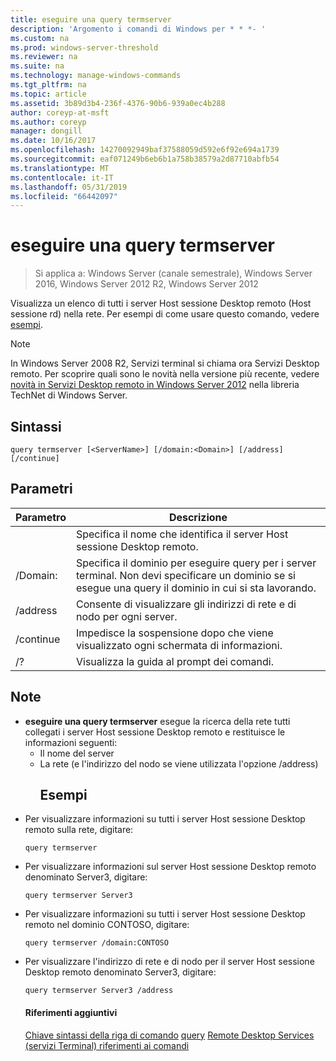 ```yaml
---
title: eseguire una query termserver
description: 'Argomento i comandi di Windows per * * *- '
ms.custom: na
ms.prod: windows-server-threshold
ms.reviewer: na
ms.suite: na
ms.technology: manage-windows-commands
ms.tgt_pltfrm: na
ms.topic: article
ms.assetid: 3b89d3b4-236f-4376-90b6-939a0ec4b288
author: coreyp-at-msft
ms.author: coreyp
manager: dongill
ms.date: 10/16/2017
ms.openlocfilehash: 14270092949baf37588059d592e6f92e694a1739
ms.sourcegitcommit: eaf071249b6eb6b1a758b38579a2d87710abfb54
ms.translationtype: MT
ms.contentlocale: it-IT
ms.lasthandoff: 05/31/2019
ms.locfileid: "66442097"
---
```

# <a name="query-termserver"></a>eseguire una query termserver

>Si applica a: Windows Server (canale semestrale), Windows Server 2016, Windows Server 2012 R2, Windows Server 2012

Visualizza un elenco di tutti i server Host sessione Desktop remoto (Host sessione rd) nella rete.
Per esempi di come usare questo comando, vedere [esempi](#BKMK_examples).
> [!NOTE]
> In Windows Server 2008 R2, Servizi terminal si chiama ora Servizi Desktop remoto. Per scoprire quali sono le novità nella versione più recente, vedere [novità in Servizi Desktop remoto in Windows Server 2012](https://technet.microsoft.com/library/hh831527) nella libreria TechNet di Windows Server.
> ## <a name="syntax"></a>Sintassi
> ```
> query termserver [<ServerName>] [/domain:<Domain>] [/address] [/continue]
> ```
> ## <a name="parameters"></a>Parametri
> 
> |    Parametro     |                                                                        Descrizione                                                                         |
> |------------------|------------------------------------------------------------------------------------------------------------------------------------------------------------|
> |   <ServerName>   |                                               Specifica il nome che identifica il server Host sessione Desktop remoto.                                               |
> | /Domain:<Domain> | Specifica il dominio per eseguire query per i server terminal. Non devi specificare un dominio se si esegue una query il dominio in cui si sta lavorando. |
> |     /address     |                                                  Consente di visualizzare gli indirizzi di rete e di nodo per ogni server.                                                  |
> |    /continue     |                                              Impedisce la sospensione dopo che viene visualizzato ogni schermata di informazioni.                                               |
> |        /?        |                                                            Visualizza la guida al prompt dei comandi.                                                            |
> 
> ## <a name="remarks"></a>Note
> - **eseguire una query termserver** esegue la ricerca della rete tutti collegati i server Host sessione Desktop remoto e restituisce le informazioni seguenti:
>   - Il nome del server
>   - La rete (e l'indirizzo del nodo se viene utilizzata l'opzione /address)
>     ## <a name="BKMK_examples"></a>Esempi
> - Per visualizzare informazioni su tutti i server Host sessione Desktop remoto sulla rete, digitare:
>   ```
>   query termserver
>   ```
> - Per visualizzare informazioni sul server Host sessione Desktop remoto denominato Server3, digitare:
>   ```
>   query termserver Server3
>   ```
> - Per visualizzare informazioni su tutti i server Host sessione Desktop remoto nel dominio CONTOSO, digitare:
>   ```
>   query termserver /domain:CONTOSO
>   ```
> - Per visualizzare l'indirizzo di rete e di nodo per il server Host sessione Desktop remoto denominato Server3, digitare:
>   ```
>   query termserver Server3 /address
>   ```
>   #### <a name="additional-references"></a>Riferimenti aggiuntivi
>   [Chiave sintassi della riga di comando](command-line-syntax-key.md)
>   [query](query.md)
>   [Remote Desktop Services &#40;servizi Terminal&#41; riferimenti ai comandi](remote-desktop-services-terminal-services-command-reference.md)
